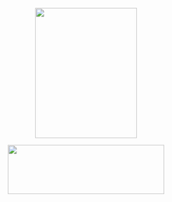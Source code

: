 <p align="center">
  <img width="208" height="265" src="https://cdn.discordapp.com/attachments/805551315400654889/1361003618324713734/SILLY_SILLU.png?ex=67fd2ce4&is=67fbdb64&hm=1a146c58c8749bb83c8711039372ffec993ebd605efca0f194c59d045650785a&">
</p>

<p align="center">
  <img width="320" height="100" src="https://spotify-github-profile.kittinanx.com/api/view?uid=cc7ruoqolcp0f2nf5f1txlivi&cover_image=true&theme=natemoo-re&show_offline=true&background_color=121212&interchange=false&bar_color_cover=true&bar_color=53b14f)](https://github.com/kittinan/spotify-github-profile)](https://spotify-github-profile.kittinanx.com/api/view?uid=cc7ruoqolcp0f2nf5f1txlivi&redirect=true)">
</p>
